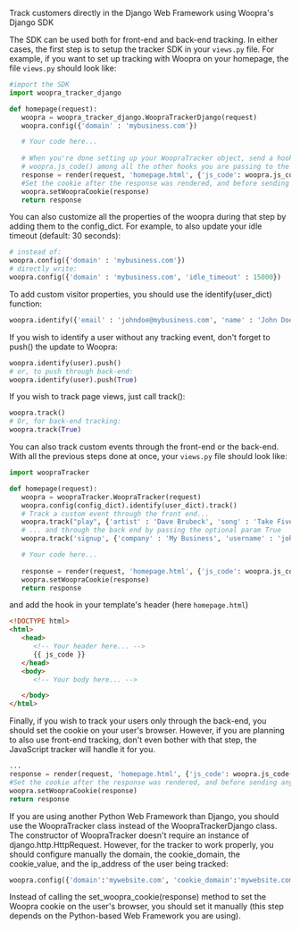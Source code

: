 Track customers directly in the Django Web Framework using Woopra's Django SDK

The SDK can be used both for front-end and back-end tracking. In either cases, the first step is to setup the tracker SDK in your <code>views.py</code> file. For example, if you want to set up tracking with Woopra on your homepage, the file <code>views.py</code> should look like:
``` python
#import the SDK
import woopra_tracker_django

def homepage(request):
   woopra = woopra_tracker_django.WoopraTrackerDjango(request)
   woopra.config({'domain' : 'mybusiness.com'})

   # Your code here...
   
   # When you're done setting up your WoopraTracker object, send a hook containing the value of
   # woopra.js_code() among all the other hooks you are passing to the template.
   response = render(request, 'homepage.html', {'js_code': woopra.js_code(), 'foo' : 'bar', })
   #Set the cookie after the response was rendered, and before sending any headers
   woopra.setWoopraCookie(response)
   return response
```
You can also customize all the properties of the woopra during that step by adding them to the config_dict. For example, to also update your idle timeout (default: 30 seconds):
``` python
# instead of:
woopra.config({'domain' : 'mybusiness.com'})
# directly write:
woopra.config({'domain' : 'mybusiness.com', 'idle_timeout' : 15000})
```
To add custom visitor properties, you should use the identify(user_dict) function:
``` python
woopra.identify({'email' : 'johndoe@mybusiness.com', 'name' : 'John Doe', 'company' : 'My Business'})
```
If you wish to identify a user without any tracking event, don't forget to push() the update to Woopra:
``` python
woopra.identify(user).push()
# or, to push through back-end:
woopra.identify(user).push(True)
```
If you wish to track page views, just call track():
``` python
woopra.track()
# Or, for back-end tracking:
woopra.track(True)
```
You can also track custom events through the front-end or the back-end. With all the previous steps done at once, your <code>views.py</code> file should look like:
``` python
import woopraTracker

def homepage(request):
   woopra = woopraTracker.WoopraTracker(request)
   woopra.config(config_dict).identify(user_dict).track()
   # Track a custom event through the front end...
   woopra.track("play", {'artist' : 'Dave Brubeck', 'song' : 'Take Five', 'genre' : 'Jazz'})
   # ... and through the back end by passing the optional param True
   woopra.track('signup', {'company' : 'My Business', 'username' : 'johndoe', 'plan' : 'Gold'}, True)

   # Your code here...
   
   response = render(request, 'homepage.html', {'js_code': woopra.js_code(), 'foo' : 'bar', })
   woopra.setWoopraCookie(response)
   return response
```
and add the hook in your template's header (here <code>homepage.html</code>)
``` html
<!DOCTYPE html>
<html>
   <head>
      <!-- Your header here... -->
      {{ js_code }}
   </head>
   <body>
      <!-- Your body here... -->

   </body>
</html>
```
Finally, if you wish to track your users only through the back-end, you should set the cookie on your user's browser. However, if you are planning to also use front-end tracking, don't even bother with that step, the JavaScript tracker will handle it for you.
``` python
...
response = render(request, 'homepage.html', {'js_code': woopra.js_code(), 'foo' : 'bar', })
#Set the cookie after the response was rendered, and before sending any headers
woopra.setWoopraCookie(response)
return response
```
If you are using another Python Web Framework than Django, you should use the WoopraTracker class instead of the WoopraTrackerDjango class. The constructor of WoopraTracker doesn't require an instance of django.http.HttpRequest. However, for the tracker to work properly, you should configure manually the domain, the cookie_domain, the cookie_value, and the ip_address of the user being tracked:
``` python
woopra.config({'domain':'mywebsite.com', 'cookie_domain':'mywebsite.com', 'cookie_value':'COOKIEVALUE', 'ip_address':'0.0.0.0'})
```
Instead of calling the set_woopra_cookie(response) method to set the Woopra cookie on the user's browser, you should set it manually (this step depends on the Python-based Web Framework you are using).
